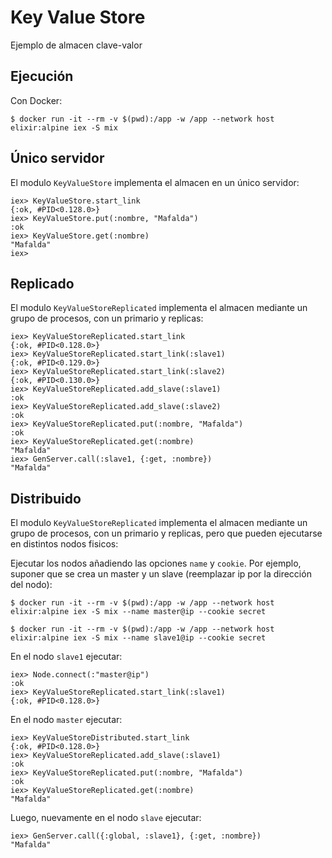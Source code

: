# Key Value Store

Ejemplo de almacen clave-valor

## Ejecución

Con Docker:
```
$ docker run -it --rm -v $(pwd):/app -w /app --network host elixir:alpine iex -S mix
```

## Único servidor

El modulo `KeyValueStore` implementa el almacen en un único servidor:
```
iex> KeyValueStore.start_link
{:ok, #PID<0.128.0>}
iex> KeyValueStore.put(:nombre, "Mafalda")
:ok
iex> KeyValueStore.get(:nombre)
"Mafalda"
iex>
```

## Replicado

El modulo `KeyValueStoreReplicated` implementa el almacen mediante un grupo de procesos, con un primario y replicas:
```
iex> KeyValueStoreReplicated.start_link
{:ok, #PID<0.128.0>}
iex> KeyValueStoreReplicated.start_link(:slave1)
{:ok, #PID<0.129.0>}
iex> KeyValueStoreReplicated.start_link(:slave2)
{:ok, #PID<0.130.0>}
iex> KeyValueStoreReplicated.add_slave(:slave1)
:ok
iex> KeyValueStoreReplicated.add_slave(:slave2)
:ok
iex> KeyValueStoreReplicated.put(:nombre, "Mafalda")
:ok
iex> KeyValueStoreReplicated.get(:nombre)
"Mafalda"
iex> GenServer.call(:slave1, {:get, :nombre})
"Mafalda"
```

## Distribuido

El modulo `KeyValueStoreReplicated` implementa el almacen mediante un grupo de procesos, con un primario y replicas, pero que pueden ejecutarse en distintos nodos fisicos:

Ejecutar los nodos añadiendo las opciones `name` y `cookie`. Por ejemplo, suponer que se crea un master y un slave (reemplazar ip por la dirección del nodo):
```
$ docker run -it --rm -v $(pwd):/app -w /app --network host elixir:alpine iex -S mix --name master@ip --cookie secret
```
```
$ docker run -it --rm -v $(pwd):/app -w /app --network host elixir:alpine iex -S mix --name slave1@ip --cookie secret
```

En el nodo `slave1` ejecutar:
```
iex> Node.connect(:"master@ip")
:ok
iex> KeyValueStoreReplicated.start_link(:slave1)
{:ok, #PID<0.128.0>}
```

En el nodo `master` ejecutar:
```
iex> KeyValueStoreDistributed.start_link
{:ok, #PID<0.128.0>}
iex> KeyValueStoreReplicated.add_slave(:slave1)
:ok
iex> KeyValueStoreReplicated.put(:nombre, "Mafalda")
:ok
iex> KeyValueStoreReplicated.get(:nombre)
"Mafalda"
```

Luego, nuevamente en el nodo `slave` ejecutar:
```
iex> GenServer.call({:global, :slave1}, {:get, :nombre})
"Mafalda"
```
